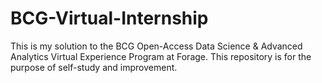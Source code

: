 # BCG-Virtual-Internship

This is my solution to the BCG Open-Access Data Science & Advanced Analytics Virtual Experience Program at Forage.
This repository is for the purpose of self-study and improvement.
